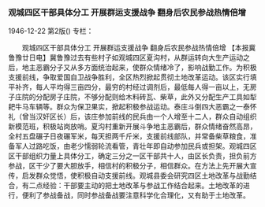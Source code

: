 ### 观城四区干部具体分工  开展群运支援战争  翻身后农民参战热情倍增

1946-12-22
第2版()
专栏：

　　观城四区干部具体分工
    开展群运支援战争
    翻身后农民参战热情倍增
    【本报冀鲁豫廿日电】冀鲁豫过去有些村子如观城四区夏沟村，从群运转向大生产运动之后，地主恶霸分子又从多方面统治起来，使群众情绪冷了，影响战勤工作。为积极支援前线，争取爱国自卫战争胜利，全区热烈掀起贯彻土地改革运动。该区实行填平补齐，每人平均得三亩四分，最穷的村经过调剂后，最低每人得一亩以上，无房子庄院的分配房子庄院，不够分配则给木料砖瓦、柴草，此外又分配生产工具如犁耙牛马车辆等。群众为保卫果实，掀起积极参战运动。泰庄斗倒四大恶霸之一泰怀礼（曾当汉奸区长）后，该庄参加前线的民兵由一个人增至十二人，群众自动组织新模范班，积极站岗放哨。夏沟村重新开展斗争地主恶霸后，群众情绪奋然高昂，全村五盘碾子日夜碾军米，每天担两千斤米，支援前线部队，并常备柴草粮食，准备军人过路吃饭，由老少懦弱轮流看管，青壮年即自动参加民兵或担架。观城四区区干部组织力量上具体分工，确定三分之一区干部共十人，由区长负责，担负前方参战，区干少了要大胆放手，相信村的积极分子，相信群众。在方法上先开展大宣传，启发群众觉悟，使积极自动支援前线。观城县委会研究四区土地改革与战勤结合，有二点经验：干部要主动的把土地改革与参战工作结合起来。土地改革的进行，便利了参战备战，同时参战备战要注意科学化合理化，又有助于土地改革。
